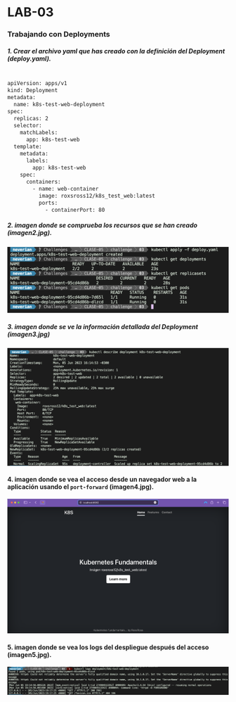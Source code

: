 # LAB-03

### Trabajando con Deployments

##### 1. Crear el archivo yaml que has creado con la definición del Deployment (**deploy.yaml**).
#
    apiVersion: apps/v1
    kind: Deployment
    metadata:
      name: k8s-test-web-deployment
    spec:
      replicas: 2
      selector:
        matchLabels:
          app: k8s-test-web
      template:
        metadata:
          labels:
            app: k8s-test-web
        spec:
          containers:
            - name: web-container
              image: roxsross12/k8s_test_web:latest
              ports:
                - containerPort: 80

##### 2. imagen donde se comprueba los recursos que se han creado (**imagen2.jpg**).

![get pods-replicasets-deployments](imagen2.png)

##### 3. imagen donde se ve la información detallada del Deployment (**imagen3.jpg**)

![describe deployment](imagen3.png)

#### 4. imagen donde se vea el acceso desde un navegador web a la aplicación usando el `port-forward` (**imagen4.jpg**).

![web](imagen4.png)

#### 5. imagen donde se vea los logs del despliegue después del acceso (**imagen5.jpg**).

![deployment logs](imagen5.png)

